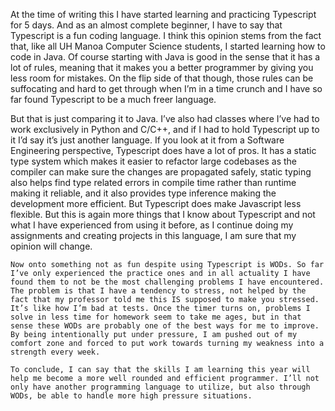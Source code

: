  At the time of writing this I have started learning and practicing Typescript for 5 days. And as an almost complete beginner, I have to say that Typescript is a fun coding language. I think this opinion stems from the fact that, like all UH Manoa Computer Science students, I started learning how to code in Java. Of course starting with Java is good in the sense that it has a lot of rules, meaning that it makes you a better programmer by giving you less room for mistakes. On the flip side of that though, those rules can be suffocating and hard to get through when I’m in a time crunch and I have so far found Typescript to be a much freer language.
  
  But that is just comparing it to Java. I’ve also had classes where I’ve had to work exclusively in Python and C/C++, and if I had to hold Typescript up to it I’d say it’s just another language. If you look at it from a Software Engineering perspective, Typescript does have a lot of pros. It has a static type system which makes it easier to refactor large codebases as the compiler can make sure the changes are propagated safely, static typing also helps find type related errors in compile time rather than runtime making it reliable, and it also provides type inference making the development more efficient. But Typescript does make Javascript less flexible. But this is again more things that I know about Typescript and not what I have experienced from using it before, as I continue doing my assignments and creating projects in this language, I am sure that my opinion will change.
  
	Now onto something not as fun despite using Typescript is WODs. So far I’ve only experienced the practice ones and in all actuality I have found them to not be the most challenging problems I have encountered. The problem is that I have a tendency to stress, not helped by the fact that my professor told me this IS supposed to make you stressed. It’s like how I’m bad at tests. Once the timer turns on, problems I solve in less time for homework seem to take me ages, but in that sense these WODs are probably one of the best ways for me to improve. By being intentionally put under pressure, I am pushed out of my comfort zone and forced to put work towards turning my weakness into a strength every week.
 
	To conclude, I can say that the skills I am learning this year will help me become a more well rounded and efficient programmer. I’ll not only have another programming language to utilize, but also through WODs, be able to handle more high pressure situations.
